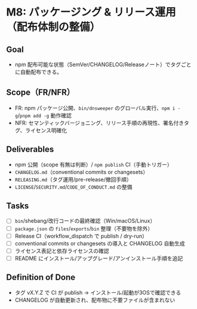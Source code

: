 ﻿# M8: パッケージング & リリース運用（配布体制の整備）

## Goal
- npm 配布可能な状態（SemVer/CHANGELOG/Releaseノート）でタグごとに自動配布できる。

## Scope（FR/NFR）
- FR: npm パッケージ公開、`bin/dnsweeper` のグローバル実行、`npm i -g`/`pnpm add -g` 動作確認
- NFR: セマンティックバージョニング、リリース手順の再現性、署名付きタグ、ライセンス明確化

## Deliverables
- npm 公開（scope 有無は判断）/ `npm publish` CI（手動トリガー）
- `CHANGELOG.md`（conventional commits or changesets）
- `RELEASING.md`（タグ運用/pre-release/撤回手順）
- `LICENSE`/`SECURITY.md`/`CODE_OF_CONDUCT.md` の整備

## Tasks
- [ ] `bin`/shebang/改行コードの最終確認（Win/macOS/Linux）
- [ ] `package.json` の `files`/`exports`/`bin` 整理（不要物を除外）
- [ ] Release CI（workflow_dispatch で publish / dry-run）
- [ ] conventional commits or changesets の導入と CHANGELOG 自動生成
- [ ] ライセンス表記と依存ライセンスの確認
- [ ] README にインストール/アップグレード/アンインストール手順を追記

## Definition of Done
- タグ vX.Y.Z で CI が publish → インストール/起動が3OSで確認できる
- CHANGELOG が自動更新され、配布物に不要ファイルが含まれない
